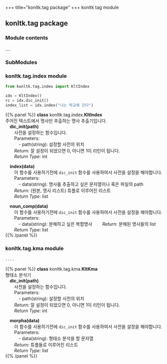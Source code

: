 +++
title="konltk.tag package"
+++
konltk tag module

## konltk.tag package
### Module contents
....
### SubModules
### konltk.tag.index module
```python
from konltk.tag.index import KltIndex

idx = KltIndex()
rc = idx.dic_init()
index_list = idx.index("나는 학교에 간다")
```
{{% panel %}}
**class** konltk.tag.index.**KltIndex**  
주어진 텍스트에서 명사만 추출하는 명사 추출기입니다.  
&emsp;**dic_init(path)**<a id="konltk.tag.index.KltIndex.dic_init"></a>  
&emsp;&emsp;사전을 설정하는 함수입니다.  
&emsp;&emsp;Parameters:  
&emsp;&emsp;&emsp;- path(string): 설정할 사전의 위치  
&emsp;&emsp;*Return:* 잘 설정이 되었으면 0, 아니면 1이 리턴이 됩니다.  
&emsp;&emsp;*Return Type:* int    
  
&emsp;**index(data)**<a id="konltk.tag.index.KltIndex.index"></a>  
&emsp;&emsp;이 함수를 사용하기전에 `dic_init` 함수를 사용하여서 사전을 설정을 해야합니다.  
&emsp;&emsp;Parameters:  
&emsp;&emsp;&emsp;- data(string): 명사를 추출하고 싶은 문자열이나 혹은 파일의 path  
&emsp;&emsp;*Return:* (원본, 명사 리스트) 튜플로 이루어진 리스트  
&emsp;&emsp;*Return Type:* list  
  
&emsp;**noun_comp(data)**<a id="konltk.tag.index.KltIndex.noun_comp"></a>  
&emsp;&emsp;이 함수를 사용하기전에 `dic_init` 함수를 사용하여서 사전을 설정을 해야합니다.  
&emsp;&emsp;Parameters:  
&emsp;&emsp;&emsp;- data(string): 분해하고 싶은 복합명사
&emsp;&emsp;*Return:* 분해된 명사들의 list
&emsp;&emsp;*Return Type:* list  
{{% /panel %}}

### konltk.tag.kma module
```python
....
```

{{% panel %}}
**class** konltk.tag.kma.**KltKma**  
형태소 분석기  
&emsp;**dic_init(path)**<a id="konltk.tag.kma.KltKma.dic_init"></a>  
&emsp;&emsp;사전을 설정하는 함수입니다.  
&emsp;&emsp;Parameters:  
&emsp;&emsp;&emsp;- path(string): 설정할 사전의 위치  
&emsp;&emsp;*Return:* 잘 설정이 되었으면 0, 아니면 1이 리턴이 됩니다.  
&emsp;&emsp;*Return Type:* int  
  
&emsp;**morpha(data)**<a id="konltk.tag.kma.KltKma.morpha"></a>  
&emsp;&emsp;이 함수를 사용하기전에 `dic_init` 함수를 사용하여서 사전을 설정을 해야합니다.  
&emsp;&emsp;Parameters:  
&emsp;&emsp;&emsp;- data(string): 형태소 분석을 할 문자열  
&emsp;&emsp;*Return:* 튜플들로 이루어진 리스트  
&emsp;&emsp;*Return Type:* list  
{{% /panel %}}